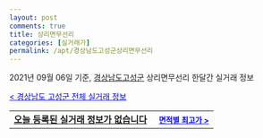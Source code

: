 ```yaml
---
layout: post
comments: true
title: 상리면무선리
categories: [실거래가]
permalink: /apt/경상남도고성군상리면무선리
---
```


2021년 09월 06일 기준, <a href="/apt/경상남도고성군">경상남도고성군</a> 상리면무선리 한달간 실거래 정보

<a style="color: blue;" href="/apt/경상남도고성군">< 경상남도 고성군 전체 실거래 정보</a>
<!---- start ---->
<table>
  <tr>
    <td colspan="4" style="font-weight: bold;"><a href="/apt/경상남도고성군상리면무선리{name_without_space}">오늘 등록된 실거래 정보가 없습니다</a> &nbsp;&nbsp;&nbsp; <a style="color: blue; font-size: smaller;" href="/apt/경상남도고성군상리면무선리{name_without_space}">면적별 최고가 ></a></td>
  </tr>
    
</table>
<!---- end ---->
    
